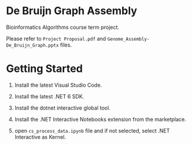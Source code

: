 # De Bruijn Graph Assembly
 Bioinformatics Algorithms course term project.
 
 Please refer to `Project Proposal.pdf` and `Genome_Assembly-De_Bruijn_Graph.pptx` files.
 
# Getting Started

1. Install the latest Visual Studio Code.

2. Install the latest .NET 6 SDK.

3. Install the dotnet interactive global tool.

4. Install the .NET Interactive Notebooks extension from the marketplace.

5. open `cs_process_data.ipynb` file and if not selected, select .NET Interactive as Kernel.
